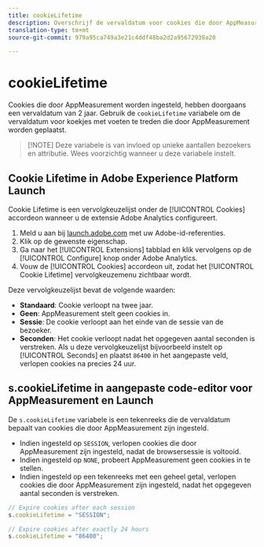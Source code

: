 ```yaml
---
title: cookieLifetime
description: Overschrijf de vervaldatum voor cookies die door AppMeasurement worden gemaakt.
translation-type: tm+mt
source-git-commit: 979a95ca749a3e21c4ddf48ba2d2a95672938a20

---
```



# cookieLifetime

Cookies die door AppMeasurement worden ingesteld, hebben doorgaans een vervaldatum van 2 jaar. Gebruik de `cookieLifetime` variabele om de vervaldatum voor koekjes met voeten te treden die door AppMeasurement worden geplaatst.

> [!NOTE] Deze variabele is van invloed op unieke aantallen bezoekers en attributie. Wees voorzichtig wanneer u deze variabele instelt.

## Cookie Lifetime in Adobe Experience Platform Launch

Cookie Lifetime is een vervolgkeuzelijst onder de [!UICONTROL Cookies] accordeon wanneer u de extensie Adobe Analytics configureert.

1. Meld u aan bij [launch.adobe.com](https://launch.adobe.com) met uw Adobe-id-referenties.
2. Klik op de gewenste eigenschap.
3. Ga naar het [!UICONTROL Extensions] tabblad en klik vervolgens op de [!UICONTROL Configure] knop onder Adobe Analytics.
4. Vouw de [!UICONTROL Cookies] accordeon uit, zodat het [!UICONTROL Cookie Lifetime] vervolgkeuzemenu zichtbaar wordt.

Deze vervolgkeuzelijst bevat de volgende waarden:

* **Standaard**: Cookie verloopt na twee jaar.
* **Geen**: AppMeasurement stelt geen cookies in.
* **Sessie**: De cookie verloopt aan het einde van de sessie van de bezoeker.
* **Seconden**: Het cookie verloopt nadat het opgegeven aantal seconden is verstreken. Als u deze vervolgkeuzelijst bijvoorbeeld instelt op [!UICONTROL Seconds] en plaatst `86400` in het aangepaste veld, verlopen cookies na precies 24 uur.

## s.cookieLifetime in aangepaste code-editor voor AppMeasurement en Launch

De `s.cookieLifetime` variabele is een tekenreeks die de vervaldatum bepaalt van cookies die door AppMeasurement zijn ingesteld.

* Indien ingesteld op `SESSION`, verlopen cookies die door AppMeasurement zijn ingesteld, nadat de browsersessie is voltooid.
* Indien ingesteld op `NONE`, probeert AppMeasurement geen cookies in te stellen.
* Indien ingesteld op een tekenreeks met een geheel getal, verlopen cookies die door AppMeasurement zijn ingesteld, nadat het opgegeven aantal seconden is verstreken.

```js
// Expire cookies after each session
s.cookieLifetime = "SESSION";

// Expire cookies after exactly 24 hours
s.cookieLifetime = "86400";

